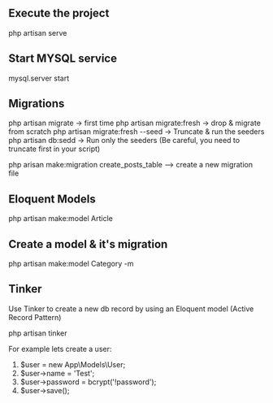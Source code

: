 ## Execute the project
php artisan serve

## Start MYSQL service
mysql.server start

## Migrations
php artisan migrate -> first time
php artisan migrate:fresh -> drop & migrate from scratch
php artisan migrate:fresh --seed -> Truncate & run the seeders
php artisan db:sedd -> Run only the seeders (Be careful, you need to truncate first in your script)

php arisan make:migration create_posts_table --> create a new migration file

## Eloquent Models
php artisan make:model Article

## Create a model & it's migration
php artisan make:model Category -m

## Tinker
Use Tinker to create a new db record by using an Eloquent model (Active Record Pattern)

php artisan tinker

For example lets create a user:

1. $user = new App\Models\User;
2. $user->name = 'Test';
3. $user->password = bcrypt('!password');
4. $user->save();
